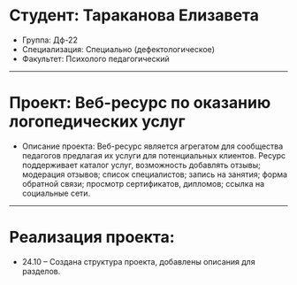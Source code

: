 # Студент: Тараканова Елизавета
- Группа: Дф-22
- Специализация: Специально (дефектологическое) 
- Факультет: Психолого педагогический 
---
# Проект: Веб-ресурс по оказанию логопедических услуг
- Описание проекта: Веб-ресурс является агрегатом для сообщества педагогов предлагая их услуги для потенциальных клиентов. Ресурс поддерживает каталог услуг, возможность добавлять отзывы; модерация отзывов; список специалистов; запись на занятия; форма обратной связи; просмотр сертификатов, дипломов; ссылка на социальные сети. 
---
# Реализация проекта:
- 24.10 – Создана структура проекта, добавлены описания для разделов.